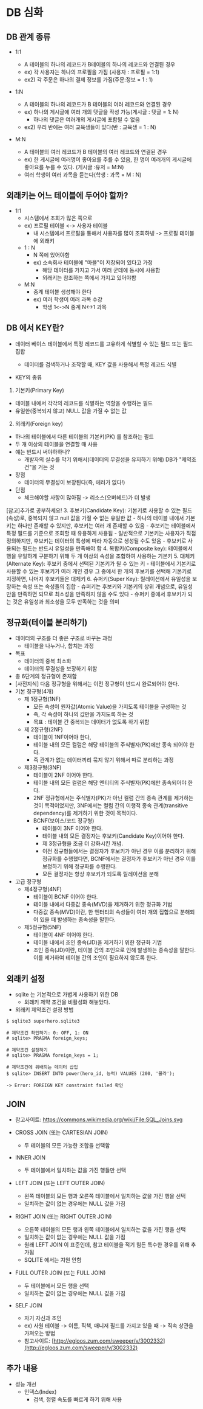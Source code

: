 # DB 심화

## DB 관계 종류

- 1:1
  - A 테이블의 하나의 레코드가 B테이블의 하나의 레코드와 연결된 경우
  - ex) 각 사용자는 하나의 프로필을 가짐 (사용자 : 프로필 = 1:1)
  - ex2) 각 주문은 하나의 결제 정보를 가짐(주문:정보 = 1 : 1)

- 1:N
  - A 테이블의 하나의 레코드가 B 테이블의 여러 레코드와 연결된 경우
  - ex) 하나의 게시글에 여러 개의 댓글을 작성 가능(게시글 : 댓글 = 1: N)
    - 하나의 댓글은 여러개의 게시글에 포함될 수 없음
  - ex2) 우리 반에는 여러 교육생들이 있다(반 : 교육생 = 1 : N)

- M:N 
  - A 테이블의 여러 레코드가 B 테이블의 여러 레코드와 연결된 경우
  - ex) 한 게시글에 여러명이 좋아요를 주를 수 있음, 한 명이 여러개의 게시글에 좋아요를 누를 수 있다. (게시글 :유저 = M:N)
  - 여러 학생이 여러 과목을 듣는다(학생 : 과목 = M : N)

## 외래키는 어느 테이블에 두어야 할까?
- 1:1
  - 시스템에서 조회가 많은 쪽으로
  - ex) 프로필 테이블 <-> 사용자 테이블
    - 내 시스템에서 프로필을 통해서 사용자를 많이 조회하넹 -> 프로필 테이블에 외래키
  - 1 : N
    - N 쪽에 있어야함
    - ex) 소속회사 테이블에 "마블"이 저장되어 있다고 가정
      - 해당 데이터를 가지고 가서 여러 군데에 동시에 사용함
      - 외래키는 참조하는 쪽에서 가지고 있어야함
  - M:N
    - 중계 테이블 생성해야 한다
    - ex) 여러 학생이 여러 과목 수강
      - 학생 1<->N 중계 N<->1 과목

## DB 에서 KEY란?

- 데이터 베이스 테이블에서 특정 레코드를 고유하게 식별할 수 있는 필드 또는 필드 집합
  - 데이터를 검색하거나 조작할 때, KEY 값을 사용해서 특정 레코드 식별

- KEY의 종류

1. 기본키(Primary Key)
  - 테이블 내에서 각각의 레코드를 식별하는 역할을 수행하는 필드
  - 유일한(중복되지 않고) NULL 값을 가질 수 없는 값

2. 외래키(Foreign key)
  - 하나의 테이블에서 다른 테이블의 기본키(PK) 를 참조하는 필드
  - 두 개 이상의 테이블을 연결할 때 사용
  - 얘는 반드시 써야하하나?
    - 개발자의 실수를 막기 위해서(데이터의 무결성을 유지하기 위해) DB가 "제약조건"을 거는 것
  - 장점
    - 데이터의 무결성이 보장된다(즉, 에러가 없다!)
  - 단점 
    - 체크해야할 사항이 많아짐 -> 리소스(오버헤드)가 더 발생

[참고]추가로 공부하세요!
3. 후보키(Candidate Key): 기본키로 사용할 수 있는 필드(속성)로, 중복되지 않고 null 값을 가질 수 없는 유일한 값
    - 하나의 테이블 내에서 기본키는 하나만 존재할 수 있지만, 후보키는 여러 개 존재할 수 있음
    - 후보키는 테이블에서 특정 필드를 기준으로 조회할 때 유용하게 사용됨
    - 일반적으로 기본키는 사용자가 직접 정의하지만, 후보키는 데이터의 특성에 따라 자동으로 생성될 수도 있음
    - 후보키로 사용되는 필드는 반드시 유일성을 만족해야 함
4. 복합키(Composite key): 테이블에서 행을 유일하게 구분하기 위해 두 개 이상의 속성을 조합하여 사용하는 기본키
5. 대체키(Alternate Key): 후보키 중에서 선택된 기본키가 될 수 있는 키
    - 테이블에서 기본키로 사용할 수 있는 후보키가 여러 개인 경우 그 중에서 한 개의 후보키를 선택해 기본키로 지정하면, 나머지 후보키들은 대체키
6. 슈퍼키(Super Key): 릴레이션에서 유일성을 보장하는 속성 또는 속성들의 집합
    - 슈퍼키는 후보키와 기본키의 상위 개념으로, 유일성만을 만족하면 되므로 최소성을 만족하지 않을 수도 있다
    - 슈퍼키 중에서 후보키가 되는 것은 유일성과 최소성을 모두 만족하는 것을 의미


## 정규화(테이블 분리하기)

- 데이터의 구조를 더 좋은 구조로 바꾸는 과정
  - 테이블을 나누거나, 합치는 과정
- 목표
  - 데이터의 중복 최소화
  - 데이터의 무결성을 보장하기 위함
- 총 6단계의 정규형이 존재함
- [사전지식] 다음 정규형을 위해서는 이전 정규형이 반드시 완료되어야 한다.
- 기본 정규형(4개)
  - 제 1정규형(1NF)
    - 모든 속성이 원자값(Atomic Value)을 가지도록 테이블을 구성하는 것
    - 즉, 각 속성이 하나의 값만을 가지도록 하는 것
    - 목표 : 테이블 간 중복되는 데이터가 없도록 하기 위함
  - 제 2정규형(2NF)
    - 테이블이 1NF이어야 한다,
    - 테이블 내의 모든 컬럼은 해당 테이블의 주식별자(PK)에만 종속 되어야 한다.
    - 즉 관계가 없는 데이터끼리 묶지 않기 위해서 따로 분리하는 과정
  - 제3정규형(3NF)
      - 테이블이 2NF 이어야 한다.
      - 테이블 내의 모든 컬럼은 해당 엔티티의 주식별자(PK)에만 종속되어야 한다.
      - 2NF 정규형에서는 주식별자(PK)가 아닌 컬럼 간의 종속 관계를 제거하는 것이 목적이었지만, 3NF에서는 컬럼 간의 이행적 종속 관계(transitive dependency)를 제거하기 위한 것이 목적이다.
    - BCNF(보이스/코드 정규형)
      - 테이블이 3NF 이어야 한다.
      - 테이블 내의 모든 결정자는 후보키(Candidate Key)이어야 한다.
      - 제 3정규형을 조금 더 강화시킨 개념.
      - 이전 정규형들에서는 결정자가 후보키가 아닌 경우 이를 분리하기 위해 정규화를 수행했다면, BCNF에서는 결정자가 후보키가 아닌 경우 이를 보정하기 위해 정규화를 수행한다.
      - 모든 결정자는 항상 후보키가 되도록 릴레이션을 분해
- 고급 정규형
  - 제4정규형(4NF)
    - 테이블이 BCNF 이어야 한다.
    - 테이블 내에서 다중값 종속(MVD)을 제거하기 위한 정규화 기법
    - 다중값 종속(MVD)이란, 한 엔터티의 속성들이 여러 개의 집합으로 분해되어 있을 때 발생하는 종속성을 말한다.
  - 제5정규형(5NF)
    - 테이블이 4NF 이어야 한다.
    - 테이블 내에서 조인 종속(JD)을 제거하기 위한 정규화 기법
    - 조인 종속(JD)이란, 테이블 간의 조인으로 인해 발생하는 종속성을 말한다. 이를 제거하여 테이블 간의 조인이 필요하지 않도록 한다.

## 외래키 설정

- sqlite 는 기본적으로 가볍게 사용하기 위한 DB
  - 외래키 제약 조건을 비활성화 해놓았다.
- 외래키 제약조건 설정 방법
```
$ sqlite3 superhero.sqlite3

# 제약조건 확인하기: 0: OFF, 1: ON
# sqlite> PRAGMA foreign_keys;

# 제약조건 설정하기
# sqlite> PRAGMA foreign_keys = 1;

# 제약조건에 위배되는 데이터 삽입 
$ sqlite> INSERT INTO power(hero_id, 능력) VALUES (200, '몰라');

-> Error: FOREIGN KEY constraint failed 확인
```


## JOIN

- 참고사이트: https://commons.wikimedia.org/wiki/File:SQL_Joins.svg

- CROSS JOIN (또는 CARTESIAN JOIN)
  - 두 테이블의 모든 가능한 조합을 선택함
- INNER JOIN
  - 두 테이블에서 일치하는 값을 가진 행들만 선택
- LEFT JOIN (또는 LEFT OUTER JOIN)
  - 왼쪽 테이블의 모든 행과 오른쪽 테이블에서 일치하는 값을 가진 행을 선택
  - 일치하는 값이 없는 경우에는 NULL 값을 가짐
- RIGHT JOIN (또는 RIGHT OUTER JOIN)
  - 오른쪽 테이블의 모든 행과 왼쪽 테이블에서 일치하는 값을 가진 행을 선택
  - 일치하는 값이 없는 경우에는 NULL 값을 가짐
  - 원래 LEFT JOIN 이 표준인데, 참고 테이블을 적기 힘든 특수한 경우를 위해 추가됨
  - SQLITE 에서는 지원 안함
- FULL OUTER JOIN (또는 FULL JOIN)
  - 두 테이블에서 모든 행을 선택
  - 일치하는 값이 없는 경우에는 NULL 값을 가짐
- SELF JOIN
  - 자기 자신과 조인
  - ex) 사원 테이블 -> 이름, 직책, 매니저 필드를 가지고 있을 때 -> 직속 상관을 가져오는 방법
  - 참고사이트: [http://egloos.zum.com/sweeper/v/3002332](http://egloos.zum.com/sweeper/v/3002332)

## 추가 내용

- 성능 개선
  - 인덱스(Index)
    - 검색, 정렬 속도를 빠르게 하기 위해 사용

